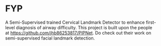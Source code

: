 # FYP
A Semi-Supervised trained Cervical Landmark Detector to enhance first-level diagnosis of airway difficulty. This project is built upon the people at https://github.com/jhb86253817/PIPNet. Do check out their work on semi-supervised facial landmark detection.
